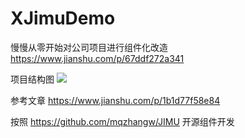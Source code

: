 # XJimuDemo


慢慢从零开始对公司项目进行组件化改造
https://www.jianshu.com/p/67ddf272a341

项目结构图
![](https://github.com/zhxhcoder/XJimuDemo/blob/master/screenshots/xjimu.png)


参考文章
https://www.jianshu.com/p/1b1d77f58e84

按照 https://github.com/mqzhangw/JIMU 开源组件开发

